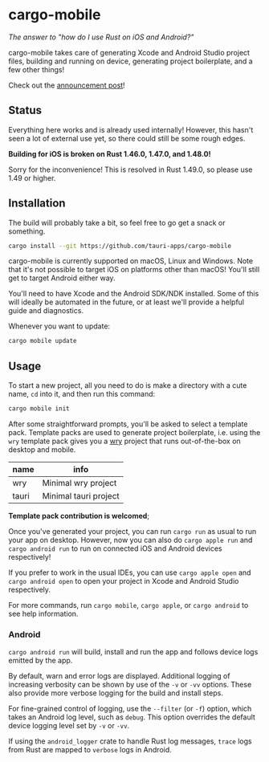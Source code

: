 # cargo-mobile

*The answer to "how do I use Rust on iOS and Android?"*

cargo-mobile takes care of generating Xcode and Android Studio project files, building and running on device, generating project boilerplate, and a few other things!

Check out the [announcement post](https://dev.brainiumstudios.com/2020/11/24/cargo-mobile.html)!

## Status

Everything here works and is already used internally! However, this hasn't seen a lot of external use yet, so there could still be some rough edges.

**Building for iOS is broken on Rust 1.46.0, 1.47.0, and 1.48.0!**

Sorry for the inconvenience! This is resolved in Rust 1.49.0, so please use 1.49 or higher.
## Installation

The build will probably take a bit, so feel free to go get a snack or something.

```bash
cargo install --git https://github.com/tauri-apps/cargo-mobile
```

cargo-mobile is currently supported on macOS, Linux and Windows. Note that it's not possible to target iOS on platforms other than macOS! You'll still get to target Android either way.

You'll need to have Xcode and the Android SDK/NDK installed. Some of this will ideally be automated in the future, or at least we'll provide a helpful guide and diagnostics.

Whenever you want to update:

```bash
cargo mobile update
```

## Usage

To start a new project, all you need to do is make a directory with a cute name, `cd` into it, and then run this command:

```bash
cargo mobile init
```

After some straightforward prompts, you'll be asked to select a template pack. Template packs are used to generate project boilerplate, i.e. using the `wry` template pack gives you a [wry](https://github.com/tauri-apps/wry) project that runs out-of-the-box on desktop and mobile.

| name      | info                                  |
| --------- | ------------------------------------- |
| wry       | Minimal wry project |
| tauri     | Minimal tauri project |

**Template pack contribution is welcomed**;

Once you've generated your project, you can run `cargo run` as usual to run your app on desktop. However, now you can also do `cargo apple run` and `cargo android run` to run on connected iOS and Android devices respectively!

If you prefer to work in the usual IDEs, you can use `cargo apple open` and `cargo android open` to open your project in Xcode and Android Studio respectively.

For more commands, run `cargo mobile`, `cargo apple`, or `cargo android` to see help information.

### Android

`cargo android run` will build, install and run the app and follows device logs emitted by the app.

By default, warn and error logs are displayed. Additional logging of increasing verbosity can be shown by use of the `-v` or `-vv` options. These also provide more verbose logging for the build and install steps.

For fine-grained control of logging, use the `--filter` (or `-f`) option, which takes an Android log level, such as `debug`. This option overrides
the default device logging level set by `-v` or `-vv`.

If using the `android_logger` crate to handle Rust log messages, `trace` logs from Rust are mapped to `verbose` logs in Android.
